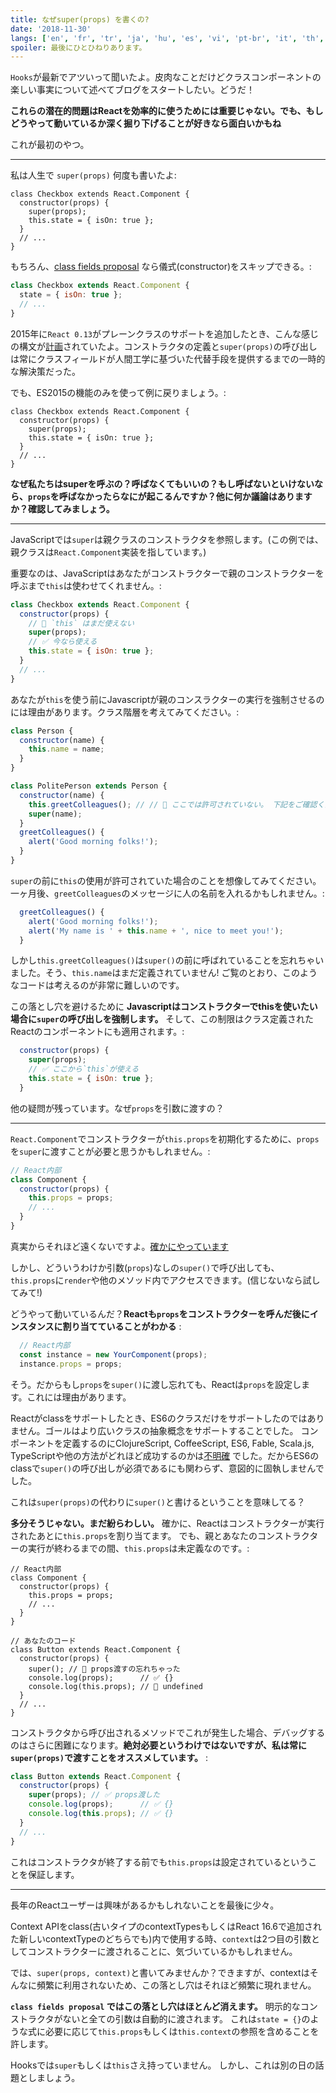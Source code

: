```yaml
---
title: なぜsuper(props) を書くの?
date: '2018-11-30'
langs: ['en', 'fr', 'tr', 'ja', 'hu', 'es', 'vi', 'pt-br', 'it', 'th', 'ru']
spoiler: 最後にひとひねりあります。
---
```



`Hooks`が最新でアツいって聞いたよ。皮肉なことだけどクラスコンポーネントの楽しい事実について述べてブログをスタートしたい。どうだ！

**これらの潜在的問題はReactを効率的に使うためには重要じゃない。でも、もしどうやって動いているか深く掘り下げることが好きなら面白いかもね**

これが最初のやつ。

---

私は人生で `super(props)` 何度も書いたよ:

```jsx{3}
class Checkbox extends React.Component {
  constructor(props) {
    super(props);
    this.state = { isOn: true };
  }
  // ...
}
```

もちろん、[class fields proposal](https://github.com/tc39/proposal-class-fields) なら儀式(constructor)をスキップできる。:


```jsx
class Checkbox extends React.Component {
  state = { isOn: true };
  // ...
}
```

2015年に`React 0.13`がプレーンクラスのサポートを追加したとき、こんな感じの構文が[計画](https://reactjs.org/blog/2015/01/27/react-v0.13.0-beta-1.html#es7-property-initializers)されていたよ。コンストラクタの定義と`super(props)`の呼び出しは常にクラスフィールドが人間工学に基づいた代替手段を提供するまでの一時的な解決策だった。

でも、ES2015の機能のみを使って例に戻りましょう。:

```jsx{3}
class Checkbox extends React.Component {
  constructor(props) {
    super(props);
    this.state = { isOn: true };
  }
  // ...
}
```

**なぜ私たちはsuperを呼ぶの？呼ばなくてもいいの？もし呼ばないといけないなら、`props`を呼ばなかったらなにが起こるんですか？他に何か議論はありますか？確認してみましょう。**

---

JavaScriptでは`super`は親クラスのコンストラクタを参照します。(この例では、親クラスは`React.Component`実装を指しています。)

重要なのは、JavaScriptはあなたがコンストラクターで親のコンストラクターを呼ぶまで`this`は使わせてくれません。:

```jsx
class Checkbox extends React.Component {
  constructor(props) {
    // 🔴 `this` はまだ使えない
    super(props);
    // ✅ 今なら使える
    this.state = { isOn: true };
  }
  // ...
}
```

あなたが`this`を使う前にJavascriptが親のコンスラクターの実行を強制させるのには理由があります。クラス階層を考えてみてください。:

```jsx
class Person {
  constructor(name) {
    this.name = name;
  }
}

class PolitePerson extends Person {
  constructor(name) {
    this.greetColleagues(); // // 🔴 ここでは許可されていない。 下記をご確認ください
    super(name);
  }
  greetColleagues() {
    alert('Good morning folks!');
  }
}
```

`super`の前に`this`の使用が許可されていた場合のことを想像してみてください。一ヶ月後、`greetColleagues`のメッセージに人の名前を入れるかもしれません。:

```jsx
  greetColleagues() {
    alert('Good morning folks!');
    alert('My name is ' + this.name + ', nice to meet you!');
  }
```

しかし`this.greetColleagues()`は`super()`の前に呼ばれていることを忘れちゃいました。そう、`this.name`はまだ定義されていません!
ご覧のとおり、このようなコードは考えるのが非常に難しいのです。

この落とし穴を避けるために **Javascriptはコンストラクターでthisを使いたい場合に`super`の呼び出しを強制します。**
そして、この制限はクラス定義されたReactのコンポーネントにも適用されます。:

```jsx
  constructor(props) {
    super(props);
    // ✅ ここから`this`が使える
    this.state = { isOn: true };
  }
```

他の疑問が残っています。なぜ`props`を引数に渡すの？


---

`React.Component`でコンストラクターが`this.props`を初期化するために、`props`を`super`に渡すことが必要と思うかもしれません。:

```jsx
// React内部
class Component {
  constructor(props) {
    this.props = props;
    // ...
  }
}
```

真実からそれほど遠くないですよ。[確かにやっています](https://github.com/facebook/react/blob/1d25aa5787d4e19704c049c3cfa985d3b5190e0d/packages/react/src/ReactBaseClasses.js#L22)

しかし、どういうわけか引数(`props`)なしの`super()`で呼び出しても、
`this.props`に`render`や他のメソッド内でアクセスできます。(信じないなら試してみて!)

どうやって動いているんだ？**Reactも`props`をコンストラクターを呼んだ後にインスタンスに割り当てていることがわかる** :

```jsx
  // React内部
  const instance = new YourComponent(props);
  instance.props = props;
```

そう。だからもし`props`を`super()`に渡し忘れても、Reactは`props`を設定します。これには理由があります。

Reactがclassをサポートしたとき、ES6のクラスだけをサポートしたのではありません。ゴールはより広いクラスの抽象概念をサポートすることでした。
コンポーネントを定義するのにClojureScript, CoffeeScript, ES6, Fable, Scala.js, TypeScriptや他の方法がどれほど成功するのかは[不明確](https://reactjs.org/blog/2015/01/27/react-v0.13.0-beta-1.html#other-languages) でした。だからES6のclassで`super()`の呼び出しが必須であるにも関わらず、意図的に固執しませんでした。

これは`super(props)`の代わりに`super()`と書けるということを意味してる？

**多分そうじゃない。まだ紛らわしい。** 確かに、Reactはコンストラクターが実行されたあとに`this.props`を割り当てます。
でも、親とあなたのコンストラクターの実行が終わるまでの間、`this.props`は未定義なのです。:

```jsx{14}
// React内部
class Component {
  constructor(props) {
    this.props = props;
    // ...
  }
}

// あなたのコード
class Button extends React.Component {
  constructor(props) {
    super(); // 😬 props渡すの忘れちゃった
    console.log(props);      // ✅ {}
    console.log(this.props); // 😬 undefined 
  }
  // ...
}
```

コンストラクタから呼び出されるメソッドでこれが発生した場合、デバッグするのはさらに困難になります。**絶対必要というわけではないですが、私は常に`super(props)`で渡すことをオススメしています。** :

```jsx
class Button extends React.Component {
  constructor(props) {
    super(props); // ✅ props渡した
    console.log(props);      // ✅ {}
    console.log(this.props); // ✅ {}
  }
  // ...
}
```

これはコンストラクタが終了する前でも`this.props`は設定されているということを保証します。

-----

長年のReactユーザーは興味があるかもしれないことを最後に少々。

Context APIをclass(古いタイプのcontextTypesもしくはReact 16.6で追加された新しいcontextTypeのどちらでも)内で使用する時、`context`は2つ目の引数としてコンストラクターに渡されることに、気づいているかもしれません。

では、`super(props, context)`と書いてみませんか？できますが、contextはそんなに頻繁に利用されないため、この落とし穴はそれほど頻繁に現れません。

**`class fields proposal` ではこの落とし穴はほとんど消えます。**
明示的なコンストラクタがないと全ての引数は自動的に渡されます。
これは`state = {}`のような式に必要に応じて`this.props`もしくは`this.context`の参照を含めることを許します。

Hooksでは`super`もしくは`this`さえ持っていません。
しかし、これは別の日の話題としましょう。
